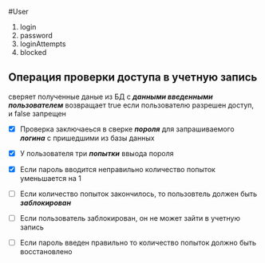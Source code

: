 #User
1. login
2. password
3. loginAttempts
4. blocked



## Операция проверки доступа в учетную запись
сверяет полученные даные из БД  с __*данными введенными пользователем*__
возвращает true если пользователю разрешен доступ, и false запрещен

- [X] Проверка заключаеься в сверке __*пороля*__ для запрашиваемого __*логина*__ с пришедшими из базы данных
- [X] У пользователя три __*попытки*__ ввыода пороля
- [X] Если пароль вводится неправильно количество попыток уменьшается на 1
- [ ] Если количество попыток закончилось, то пользовтель должен быть __*заблокирован*__
- [ ] Если пользователь заблокирован, он не может зайти в учетную запись
- [ ] Если пароль введен правильно то количество попыток должно быть восстановлено


